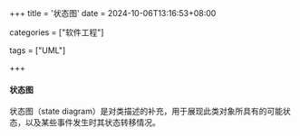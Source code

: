 +++
title = '状态图'
date = 2024-10-06T13:16:53+08:00

categories = ["软件工程"]

tags = ["UML"]

+++



#### 状态图



状态图（state diagram）是对类描述的补充，用于展现此类对象所具有的可能状态，以及某些事件发生时其状态转移情况。
